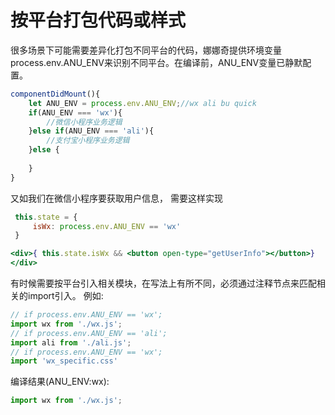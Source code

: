 # 按平台打包代码或样式

很多场景下可能需要差异化打包不同平台的代码，娜娜奇提供环境变量process.env.ANU_ENV来识别不同平台。在编译前，ANU_ENV变量已静默配置。

```jsx
componentDidMount(){
    let ANU_ENV = process.env.ANU_ENV;//wx ali bu quick
    if(ANU_ENV === 'wx'){
        //微信小程序业务逻辑
    }else if(ANU_ENV === 'ali'){
        //支付宝小程序业务逻辑
    }else {
        
    }
}
```

又如我们在微信小程序要获取用户信息， 需要这样实现

```javascript
 this.state = {
     isWx: process.env.ANU_ENV == 'wx'
 }
```

```jsx
<div>{ this.state.isWx && <button open-type="getUserInfo"></button>}
</div>
```

有时候需要按平台引入相关模块，在写法上有所不同，必须通过注释节点来匹配相关的import引入。
例如:
```jsx
// if process.env.ANU_ENV == 'wx';
import wx from './wx.js';
// if process.env.ANU_ENV == 'ali';
import ali from './ali.js';
// if process.env.ANU_ENV == 'wx';
import 'wx_specific.css'
```

编译结果(ANU_ENV:wx):
```jsx
import wx from './wx.js';
```



